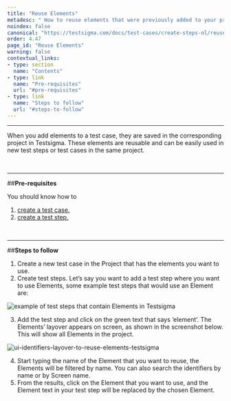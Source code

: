 ```yaml
---
title: "Reuse Elements"
metadesc: " How to reuse elements that were previously added to your project in Testsigma."
noindex: false
canonical: "https://testsigma.com/docs/test-cases/create-steps-nl/reuse-elements/"
order: 4.47
page_id: "Reuse Elements"
warning: false
contextual_links:
- type: section
  name: "Contents"
- type: link
  name: "Pre-requisites"
  url: "#pre-requisites"
- type: link
  name: "Steps to follow"
  url: "#steps-to-follow"
---
```


---

When you add elements to a test case, they are saved in the corresponding project in Testsigma. These elements are reusable and can be easily used in new test steps or test cases in the same project.

&emsp;

---
##**Pre-requisites**

You should know how to

 1. [create a test case.](https://testsigma.com/docs/test-cases/manage/add-edit-delete/)
 2. [create a test step.](https://testsigma.com/docs/test-cases/step-types/overview/)

&emsp;

---
##**Steps to follow**

 1. Create a new test case in the Project that has the elements you want to use.
 2. Create test steps. Let’s say you want to add a test step where you want to use Elements, some example test steps that would use an Element are:

![example of test steps that contain Elements in Testsigma](https://docs.testsigma.com/images/reuse-elements/test-steps-that-contain-ui-identifiers-in-testsigma.png)

 3. Add the test step and click on the green text that says ‘element’. The Elements’ layover appears on screen, as shown in the screenshot below. This will show all Elements in the project.

![ui-identifiers-layover-to-reuse-elements-testsigma](https://docs.testsigma.com/images/create-a-new-element/the-elements-layover-over-test-case-page-testsigma.png)

 4. Start typing the name of the Element that you want to reuse, the Elements will be filtered by name. You can also search the identifiers by name or by Screen name.
 5. From the results, click on the Element that you want to use, and the Element text in your test step will be replaced by the chosen Element.


